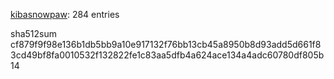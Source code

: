 [kibasnowpaw](https://github.com/kibasnowpaw): 284 entries

sha512sum cf879f9f98e136b1db5bb9a10e917132f76bb13cb45a8950b8d93add5d661f83cd49bf8fa0010532f132822fe1c83aa5dfb4a624ace134a4adc60780df805b14
